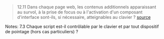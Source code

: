 <!-- .slide: class="quote-slide" -->

> 12.11 Dans chaque page web, les contenus additionnels apparaissant au survol, à la prise de focus ou à l'activation d'un composant d'interface sont-ils, si nécessaire, atteignables au clavier ?
> [source](https://accessibilite.numerique.gouv.fr/methode/criteres-et-tests/#12.11)

Notes:
7.3 Chaque script est-il contrôlable par le clavier et par tout dispositif de pointage (hors cas particuliers) ?
